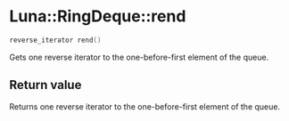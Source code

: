 # Luna::RingDeque::rend

```c++
reverse_iterator rend()
```

Gets one reverse iterator to the one-before-first element of the queue. 



## Return value
Returns one reverse iterator to the one-before-first element of the queue. 

